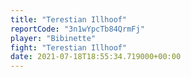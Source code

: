 ```yaml
---
title: "Terestian Illhoof"
reportCode: "3n1wYpcTb84QrmFj"
player: "Bibinette"
fight: "Terestian Illhoof"
date: 2021-07-18T18:55:34.719000+00:00
---
```

